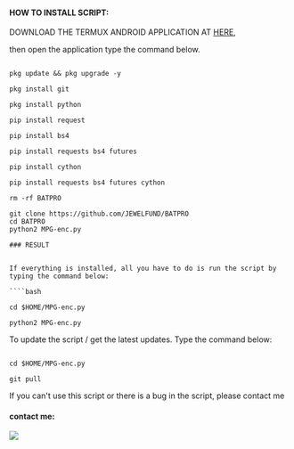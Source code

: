 
#### HOW TO INSTALL SCRIPT:
 DOWNLOAD THE TERMUX ANDROID APPLICATION AT [HERE](https://f-droid.org/repo/com.termux_117.apk), 

then open the application type the command below.
 ```

pkg update && pkg upgrade -y

pkg install git

pkg install python

pip install request

pip install bs4

pip install requests bs4 futures

pip install cython

pip install requests bs4 futures cython

rm -rf BATPRO

git clone https://github.com/JEWELFUND/BATPRO 
cd BATPRO
python2 MPG-enc.py

### RESULT


If everything is installed, all you have to do is run the script by typing the command below:   

````bash

cd $HOME/MPG-enc.py

python2 MPG-enc.py

````

To update the script / get the latest updates. Type the command below:

````

cd $HOME/MPG-enc.py

git pull

````

If you can't use this script or there is a bug in the script, please contact me

#### contact me:
[![](https://img.shields.io/badge/Whatsapp-CHAT-red?logo=Whatsapp&logoColor=Brightgreen&labelColor=white)](https://wa.me/+2349055012862?text=Asalamualaikum+bang)
